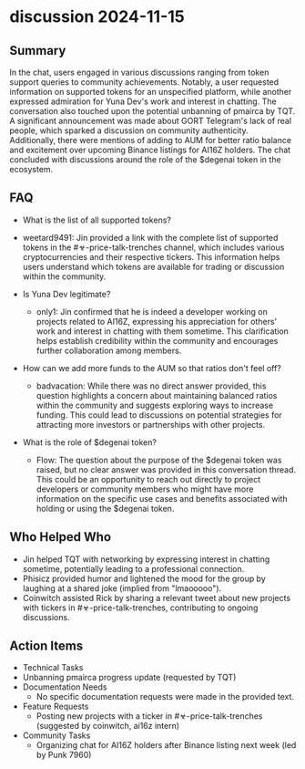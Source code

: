 # discussion 2024-11-15

## Summary
 In the chat, users engaged in various discussions ranging from token support queries to community achievements. Notably, a user requested information on supported tokens for an unspecified platform, while another expressed admiration for Yuna Dev's work and interest in chatting. The conversation also touched upon the potential unbanning of pmairca by TQT. A significant announcement was made about GORT Telegram's lack of real people, which sparked a discussion on community authenticity. Additionally, there were mentions of adding to AUM for better ratio balance and excitement over upcoming Binance listings for AI16Z holders. The chat concluded with discussions around the role of the $degenai token in the ecosystem.

## FAQ
 - What is the list of all supported tokens?
  - weetard9491: Jin provided a link with the complete list of supported tokens in the #☣-price-talk-trenches channel, which includes various cryptocurrencies and their respective tickers. This information helps users understand which tokens are available for trading or discussion within the community.

- Is Yuna Dev legitimate?
  - only1: Jin confirmed that he is indeed a developer working on projects related to AI16Z, expressing his appreciation for others' work and interest in chatting with them sometime. This clarification helps establish credibility within the community and encourages further collaboration among members.

- How can we add more funds to the AUM so that ratios don't feel off?
  - badvacation: While there was no direct answer provided, this question highlights a concern about maintaining balanced ratios within the community and suggests exploring ways to increase funding. This could lead to discussions on potential strategies for attracting more investors or partnerships with other projects.

- What is the role of $degenai token?
  - Flow: The question about the purpose of the $degenai token was raised, but no clear answer was provided in this conversation thread. This could be an opportunity to reach out directly to project developers or community members who might have more information on the specific use cases and benefits associated with holding or using the $degenai token.

## Who Helped Who
 - Jin helped TQT with networking by expressing interest in chatting sometime, potentially leading to a professional connection.
- Phisicz provided humor and lightened the mood for the group by laughing at a shared joke (implied from "lmaooooo").
- Coinwitch assisted Rick by sharing a relevant tweet about new projects with tickers in #☣-price-talk-trenches, contributing to ongoing discussions.

## Action Items
 - Technical Tasks
  - Unbanning pmairca progress update (requested by TQT)
- Documentation Needs
  - No specific documentation requests were made in the provided text.
- Feature Requests
  - Posting new projects with a ticker in #☣-price-talk-trenches (suggested by coinwitch, ai16z intern)
- Community Tasks
  - Organizing chat for AI16Z holders after Binance listing next week (led by Punk 7960)

